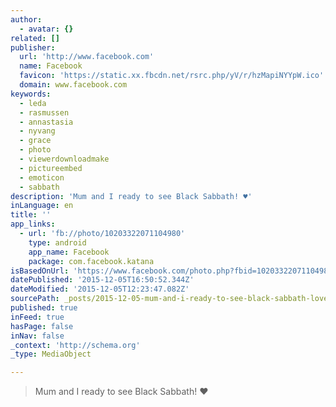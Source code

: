 ```yaml
---
author:
  - avatar: {}
related: []
publisher:
  url: 'http://www.facebook.com'
  name: Facebook
  favicon: 'https://static.xx.fbcdn.net/rsrc.php/yV/r/hzMapiNYYpW.ico'
  domain: www.facebook.com
keywords:
  - leda
  - rasmussen
  - annastasia
  - nyvang
  - grace
  - photo
  - viewerdownloadmake
  - pictureembed
  - emoticon
  - sabbath
description: 'Mum and I ready to see Black Sabbath! ♥'
inLanguage: en
title: ''
app_links:
  - url: 'fb://photo/10203322071104980'
    type: android
    app_name: Facebook
    package: com.facebook.katana
isBasedOnUrl: 'https://www.facebook.com/photo.php?fbid=10203322071104980&set=t.100003272439700&type=3&src=https%3A%2F%2Fscontent-arn2-1.xx.fbcdn.net%2Fhphotos-ash2%2Fv%2Ft1.0-9%2F10559899_10203322071104980_652053875459559599_n.jpg%3Foh%3Dfdc2fa5189f18dff666a28d49517817b%26oe%3D56D5BD95&size=723%2C960'
datePublished: '2015-12-05T16:50:52.344Z'
dateModified: '2015-12-05T12:23:47.082Z'
sourcePath: _posts/2015-12-05-mum-and-i-ready-to-see-black-sabbath-love.md
published: true
inFeed: true
hasPage: false
inNav: false
_context: 'http://schema.org'
_type: MediaObject

---
```

> Mum and I ready to see Black Sabbath&excl; ♥